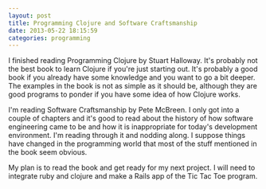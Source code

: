 ```yaml
---
layout: post
title: Programming Clojure and Software Craftsmanship
date: 2013-05-22 18:15:59
categories: programming
---
```

I finished reading Programming Clojure by Stuart Halloway.  It's probably not
the best book to learn Clojure if you're just starting out.  It's probably a
good book if you already have some knowledge and you want to go a bit deeper.
The examples in the book is not as simple as it should be, although they are
good programs to ponder if you have some idea of how Clojure works.

I'm reading Software Craftsmanship by Pete McBreen.  I only got into a couple
of chapters and it's good to read about the history of how software engineering
came to be and how it is inappropriate for today's development environment.
I'm reading through it and nodding along.  I suppose things have changed in the
programming world that most of the stuff mentioned in the book seem obvious.

My plan is to read the book and get ready for my next project.  I will need to
integrate ruby and clojure and make a Rails app of the Tic Tac Toe program.
